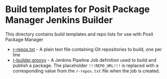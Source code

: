 # Build templates for Posit Package Manager Jenkins Builder

This directory contains build templates and repo lists for use with Posit Package Manager

- [r-repos.txt](r-repos.txt) - A plain text file containing Git repositories to build, one per line
- [r-builder.groovy](r-builder.groovy) - A Jenkins Pipeline Job definition used to build and publish a package.  The placeholder `!!!REPO_URL!!!` is replaced with a corresponding value from the `r-repos.txt` file when the job is created.
